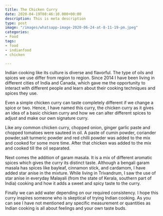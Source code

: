 ```yaml
---
title: The Chicken Curry
date: 2020-04-19T08:46:10.000+00:00
description: This is meta description
type: post
image: "/images/whatsapp-image-2020-06-24-at-8-11-19-pm.jpeg"
categories:
- Food
tags:
- food
- indianfood
- chicken

---
```

Indian cooking like its culture is diverse and flavorful. The type of oils and spices we use differ from region to region. Since 2014 I have been living in different cities of India and Canada, which gave me the opportunity to interact with different people and learn about their cooking techniques and spices they use.

Even a simple chicken curry can taste completely different if we change a spice or two.  Hence, I have named this curry, the chicken curry as it gives an idea of a basic chicken curry and how we can alter different spices to adjust and make our own signature curry.

Like any common chicken curry, chopped onion, ginger garlic paste and chopped tomatoes were sauteed in oil.   A paste of cumin powder, coriander powder,salt turmeric powder and red chilli powder was added to the mix and cooked for some more time. After that chicken was added to the mix and cooked till the oil separated.

Next comes the addition of garam masala. It is a mix of different aromatic spices which gives the curry its distinct taste. Although a bengali garam masala has spices like bayleaf, cinnamon stick, and cardamom, I have added star anise in the mixture. While living in Trivandrum, I saw the use of star anise in everyday Malayali (from the state of Kerala, southern part of India) cooking and how it adds a sweet and spicy taste to the curry.

Finally we can add water depending on our required consistency. I hope this curry inspires someone who is skeptical of trying Indian cooking. As you can see I have not mentioned any specific measurement or quantities as Indian cooking is all about feelings and  your own taste buds.